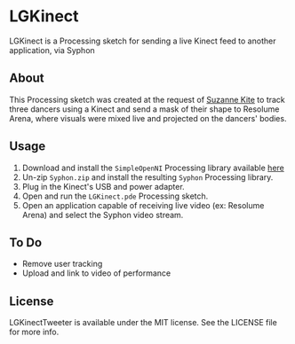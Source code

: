 LGKinect
========

LGKinect is a Processing sketch for sending a live Kinect feed to another application, via Syphon


## About

This Processing sketch was created at the request of [Suzanne Kite](http://www.kitekitekitekite.com) to track three dancers using a Kinect and send a mask of their shape to Resolume Arena, where visuals were mixed live and projected on the dancers' bodies.


## Usage

1. Download and install the `SimpleOpenNI` Processing library available [here](https://code.google.com/p/simple-openni/downloads/detail?name=SimpleOpenNI-1.96.zip)
2. Un-zip `Syphon.zip` and install the resulting `Syphon` Processing library.
3. Plug in the Kinect's USB and power adapter.
4. Open and run the `LGKinect.pde` Processing sketch.
5. Open an application capable of receiving live video (ex: Resolume Arena) and select the Syphon video stream.


## To Do

- Remove user tracking
- Upload and link to video of performance


## License

LGKinectTweeter is available under the MIT license. See the LICENSE file for more info.
